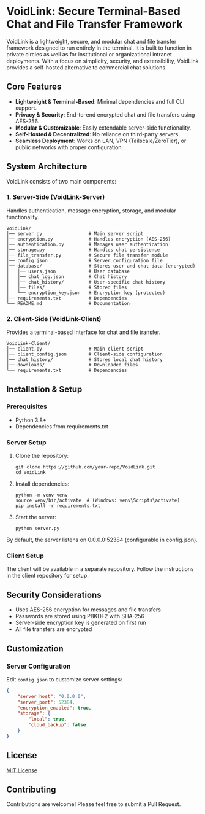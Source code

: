 # VoidLink: Secure Terminal-Based Chat and File Transfer Framework

VoidLink is a lightweight, secure, and modular chat and file transfer framework designed to run entirely in the terminal. It is built to function in private circles as well as for institutional or organizational intranet deployments. With a focus on simplicity, security, and extensibility, VoidLink provides a self-hosted alternative to commercial chat solutions.

## Core Features

- **Lightweight & Terminal-Based**: Minimal dependencies and full CLI support.
- **Privacy & Security**: End-to-end encrypted chat and file transfers using AES-256.
- **Modular & Customizable**: Easily extendable server-side functionality.
- **Self-Hosted & Decentralized**: No reliance on third-party servers.
- **Seamless Deployment**: Works on LAN, VPN (Tailscale/ZeroTier), or public networks with proper configuration.

## System Architecture

VoidLink consists of two main components:

### 1. Server-Side (VoidLink-Server)

Handles authentication, message encryption, storage, and modular functionality.

```
VoidLink/
│── server.py                 # Main server script
│── encryption.py             # Handles encryption (AES-256)
│── authentication.py         # Manages user authentication
│── storage.py                # Handles chat persistence
│── file_transfer.py          # Secure file transfer module
│── config.json               # Server configuration file
│── database/                 # Stores user and chat data (encrypted)
│   │── users.json            # User database
│   │── chat_log.json         # Chat history
│   │── chat_history/         # User-specific chat history
│   │── files/                # Stored files
│   └── encryption_key.json   # Encryption key (protected)
│── requirements.txt          # Dependencies
└── README.md                 # Documentation
```

### 2. Client-Side (VoidLink-Client)

Provides a terminal-based interface for chat and file transfer.

```
VoidLink-Client/
│── client.py                 # Main client script
│── client_config.json        # Client-side configuration
│── chat_history/             # Stores local chat history
│── downloads/                # Downloaded files
└── requirements.txt          # Dependencies
```

## Installation & Setup

### Prerequisites

- Python 3.8+
- Dependencies from requirements.txt

### Server Setup

1. Clone the repository:
   ```
   git clone https://github.com/your-repo/VoidLink.git
   cd VoidLink
   ```

2. Install dependencies:
   ```
   python -m venv venv
   source venv/bin/activate  # (Windows: venv\Scripts\activate)
   pip install -r requirements.txt
   ```

3. Start the server:
   ```
   python server.py
   ```

By default, the server listens on 0.0.0.0:52384 (configurable in config.json).

### Client Setup

The client will be available in a separate repository. Follow the instructions in the client repository for setup.

## Security Considerations

- Uses AES-256 encryption for messages and file transfers
- Passwords are stored using PBKDF2 with SHA-256
- Server-side encryption key is generated on first run
- All file transfers are encrypted

## Customization

### Server Configuration

Edit `config.json` to customize server settings:

```json
{
    "server_host": "0.0.0.0",
    "server_port": 52384,
    "encryption_enabled": true,
    "storage": {
        "local": true,
        "cloud_backup": false
    }
}
```

## License

[MIT License](LICENSE)

## Contributing

Contributions are welcome! Please feel free to submit a Pull Request.